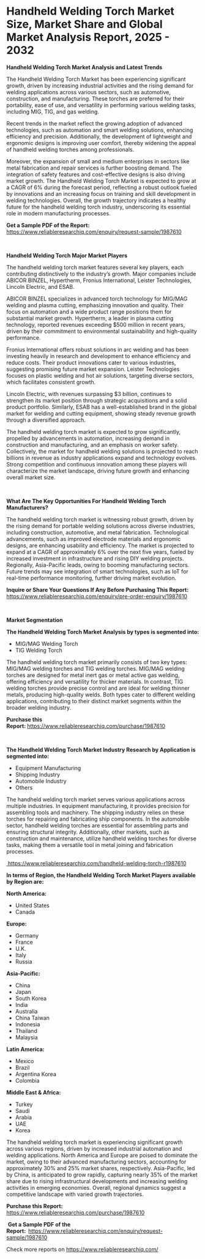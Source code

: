 <p><h1>Handheld Welding Torch Market Size, Market Share and Global Market Analysis Report, 2025 - 2032</h1></p><p><strong>Handheld Welding Torch Market Analysis and Latest Trends</strong></p>
<p><p>The Handheld Welding Torch Market has been experiencing significant growth, driven by increasing industrial activities and the rising demand for welding applications across various sectors, such as automotive, construction, and manufacturing. These torches are preferred for their portability, ease of use, and versatility in performing various welding tasks, including MIG, TIG, and gas welding.</p><p>Recent trends in the market reflect the growing adoption of advanced technologies, such as automation and smart welding solutions, enhancing efficiency and precision. Additionally, the development of lightweight and ergonomic designs is improving user comfort, thereby widening the appeal of handheld welding torches among professionals.</p><p>Moreover, the expansion of small and medium enterprises in sectors like metal fabrication and repair services is further boosting demand. The integration of safety features and cost-effective designs is also driving market growth. The Handheld Welding Torch Market is expected to grow at a CAGR of 6% during the forecast period, reflecting a robust outlook fueled by innovations and an increasing focus on training and skill development in welding technologies. Overall, the growth trajectory indicates a healthy future for the handheld welding torch industry, underscoring its essential role in modern manufacturing processes.</p></p>
<p><strong>Get a Sample PDF of the Report:&nbsp;</strong> <a href="https://www.reliableresearchiq.com/enquiry/request-sample/1987610?utm_campaign=2569&utm_medium=2&utm_source=Github&utm_content=ia&utm_term=20022025&utm_id=handheld-welding-torch">https://www.reliableresearchiq.com/enquiry/request-sample/1987610</a></p>
<p>&nbsp;</p>
<p><strong>Handheld Welding Torch Major Market Players</strong></p>
<p><p>The handheld welding torch market features several key players, each contributing distinctively to the industry’s growth. Major companies include ABICOR BINZEL, Hypertherm, Fronius International, Leister Technologies, Lincoln Electric, and ESAB. </p><p>ABICOR BINZEL specializes in advanced torch technology for MIG/MAG welding and plasma cutting, emphasizing innovation and quality. Their focus on automation and a wide product range positions them for substantial market growth. Hypertherm, a leader in plasma cutting technology, reported revenues exceeding $500 million in recent years, driven by their commitment to environmental sustainability and high-quality performance. </p><p>Fronius International offers robust solutions in arc welding and has been investing heavily in research and development to enhance efficiency and reduce costs. Their product innovations cater to various industries, suggesting promising future market expansion. Leister Technologies focuses on plastic welding and hot air solutions, targeting diverse sectors, which facilitates consistent growth.</p><p>Lincoln Electric, with revenues surpassing $3 billion, continues to strengthen its market position through strategic acquisitions and a solid product portfolio. Similarly, ESAB has a well-established brand in the global market for welding and cutting equipment, showing steady revenue growth through a diversified approach.</p><p>The handheld welding torch market is expected to grow significantly, propelled by advancements in automation, increasing demand in construction and manufacturing, and an emphasis on worker safety. Collectively, the market for handheld welding solutions is projected to reach billions in revenue as industry applications expand and technology evolves. Strong competition and continuous innovation among these players will characterize the market landscape, driving future growth and enhancing overall market size.</p></p>
<p>&nbsp;</p>
<p><strong>What Are The Key Opportunities For Handheld Welding Torch Manufacturers?</strong></p>
<p><p>The handheld welding torch market is witnessing robust growth, driven by the rising demand for portable welding solutions across diverse industries, including construction, automotive, and metal fabrication. Technological advancements, such as improved electrode materials and ergonomic designs, are enhancing usability and efficiency. The market is projected to expand at a CAGR of approximately 6% over the next five years, fueled by increased investment in infrastructure and rising DIY welding projects. Regionally, Asia-Pacific leads, owing to booming manufacturing sectors. Future trends may see integration of smart technologies, such as IoT for real-time performance monitoring, further driving market evolution.</p></p>
<p><strong>Inquire or Share Your Questions If Any Before Purchasing This Report:</strong> <a href="https://www.reliableresearchiq.com/enquiry/pre-order-enquiry/1987610?utm_campaign=2569&utm_medium=2&utm_source=Github&utm_content=ia&utm_term=20022025&utm_id=handheld-welding-torch">https://www.reliableresearchiq.com/enquiry/pre-order-enquiry/1987610</a></p>
<p>&nbsp;</p>
<p><strong>Market Segmentation</strong></p>
<p><strong>The Handheld Welding Torch Market Analysis by types is segmented into:</strong></p>
<p><ul><li>MIG/MAG Welding Torch</li><li>TIG Welding Torch</li></ul></p>
<p><p>The handheld welding torch market primarily consists of two key types: MIG/MAG welding torches and TIG welding torches. MIG/MAG welding torches are designed for metal inert gas or metal active gas welding, offering efficiency and versatility for thicker materials. In contrast, TIG welding torches provide precise control and are ideal for welding thinner metals, producing high-quality welds. Both types cater to different welding applications, contributing to their distinct market segments within the broader welding industry.</p></p>
<p><strong>Purchase this Report:&nbsp;</strong><a href="https://www.reliableresearchiq.com/purchase/1987610?utm_campaign=2569&utm_medium=2&utm_source=Github&utm_content=ia&utm_term=20022025&utm_id=handheld-welding-torch">https://www.reliableresearchiq.com/purchase/1987610</a></p>
<p>&nbsp;</p>
<p><strong>The Handheld Welding Torch Market Industry Research by Application is segmented into:</strong></p>
<p><ul><li>Equipment Manufacturing</li><li>Shipping Industry</li><li>Automobile Industry</li><li>Others</li></ul></p>
<p><p>The handheld welding torch market serves various applications across multiple industries. In equipment manufacturing, it provides precision for assembling tools and machinery. The shipping industry relies on these torches for repairing and fabricating ship components. In the automobile sector, handheld welding torches are essential for assembling parts and ensuring structural integrity. Additionally, other markets, such as construction and maintenance, utilize handheld welding torches for diverse tasks, making them a versatile tool in metal joining and fabrication processes.</p></p>
<p><a href="https://www.reliableresearchiq.com/handheld-welding-torch-r1987610?utm_campaign=2569&utm_medium=2&utm_source=Github&utm_content=ia&utm_term=20022025&utm_id=handheld-welding-torch">&nbsp;https://www.reliableresearchiq.com/handheld-welding-torch-r1987610</a></p>
<p><strong>In terms of Region, the Handheld Welding Torch Market Players available by Region are:</strong></p>
<p>
    <p> <strong> North America: </strong>
        <ul>
            <li>United States</li>
            <li>Canada</li>
        </ul>
        </p> 
    <p> <strong> Europe: </strong>
        <ul>
            <li>Germany</li>
            <li>France</li>
            <li>U.K.</li>
            <li>Italy</li>
            <li>Russia</li>
        </ul>
        </p> 
    <p> <strong> Asia-Pacific: </strong>
        <ul>
            <li>China</li>
            <li>Japan</li>
            <li>South Korea</li>
            <li>India</li>
            <li>Australia</li>
            <li>China Taiwan</li>
            <li>Indonesia</li>
            <li>Thailand</li>
            <li>Malaysia</li>
        </ul>
        </p> 
    <p> <strong> Latin America: </strong>
        <ul>
            <li>Mexico</li>
            <li>Brazil</li>
            <li>Argentina Korea</li>
            <li>Colombia</li>
        </ul>
        </p> 
    <p> <strong> Middle East & Africa: </strong>
        <ul>
            <li>Turkey</li>
            <li>Saudi</li>
            <li>Arabia</li>
            <li>UAE</li>
            <li>Korea</li>
        </ul>
    </p>
    </p>
<p><p>The handheld welding torch market is experiencing significant growth across various regions, driven by increased industrial automation and welding applications. North America and Europe are poised to dominate the market, owing to their advanced manufacturing sectors, accounting for approximately 30% and 25% market shares, respectively. Asia-Pacific, led by China, is anticipated to grow rapidly, capturing nearly 35% of the market share due to rising infrastructural developments and increasing welding activities in emerging economies. Overall, regional dynamics suggest a competitive landscape with varied growth trajectories.</p></p>
<p><strong>Purchase this Report: </strong><a href="https://www.reliableresearchiq.com/purchase/1987610?utm_campaign=2569&utm_medium=2&utm_source=Github&utm_content=ia&utm_term=20022025&utm_id=handheld-welding-torch">https://www.reliableresearchiq.com/purchase/1987610</a></p>
<p>&nbsp;<strong>Get a Sample PDF of the Report:&nbsp;&nbsp;</strong><a href="https://www.reliableresearchiq.com/enquiry/request-sample/1987610?utm_campaign=2569&utm_medium=2&utm_source=Github&utm_content=ia&utm_term=20022025&utm_id=handheld-welding-torch">https://www.reliableresearchiq.com/enquiry/request-sample/1987610</a></p>
<p><strong></strong></p>
<p>Check more reports on <a href="https://www.reliableresearchiq.com/?utm_campaign=2569&utm_medium=2&utm_source=Github&utm_content=ia&utm_term=20022025&utm_id=handheld-welding-torch">https://www.reliableresearchiq.com/</a></p>
